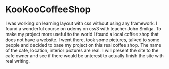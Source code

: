 # KooKooCoffeeShop
I was working on learning layout with css without using any framework. 
I found a wonderful course on udemy on css3 with teacher John Smilga.
To make my project more useful to the world I found a local coffee shop that does not have a website. 
I went there, took some pictures, talked to some people and decided to base my project on this real coffee shop.
The name of the cafe, location, interior pictures are real.
I will present the site to the cafe owner and see if there would be unterest to actually finish the site with real writing.

